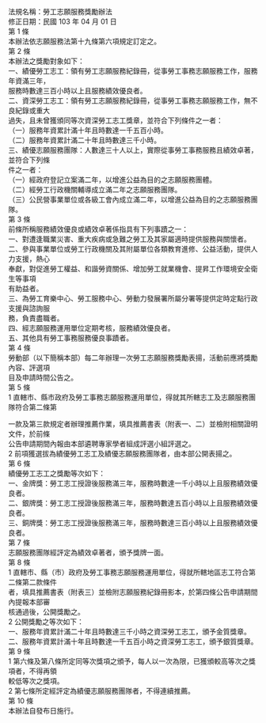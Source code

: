 法規名稱：勞工志願服務獎勵辦法  
修正日期：民國 103 年 04 月 01 日  
第 1 條  
本辦法依志願服務法第十九條第六項規定訂定之。  
第 2 條  
本辦法之獎勵對象如下：  
一、績優勞工志工：領有勞工志願服務紀錄冊，從事勞工事務志願服務工作，服務年資滿三年，  
服務時數達三百小時以上且服務績效優良者。  
二、資深勞工志工：領有勞工志願服務紀錄冊，從事勞工事務志願服務工作，無不良紀錄或重大  
過失，且未曾獲頒同等次資深勞工志工獎章，並符合下列條件之一者：  
（一）服務年資累計滿十年且時數達一千五百小時。  
（二）服務年資累計滿二十年且時數達三千小時。  
三、績優志願服務團隊：人數達三十人以上，實際從事勞工事務服務且績效卓著，並符合下列條  
件之一者：  
（一）經政府登記立案滿二年，以增進公益為目的之志願服務團體。  
（二）經勞工行政機關輔導成立滿二年之志願服務團隊。  
（三）公民營事業單位或各級工會內成立滿二年，以增進公益為目的之志願服務團隊。  
第 3 條  
前條所稱服務績效優良或績效卓著係指具有下列事蹟之一：  
一、對遭逢職業災害、重大疾病或急難之勞工及其家屬適時提供服務與關懷者。  
二、參與事業單位或勞工行政機關及其附屬單位各類教育進修、公益活動，提供人力支援，熱心  
奉獻，對促進勞工權益、和諧勞資關係、增加勞工就業機會、提昇工作環境安全衛生等事項  
有助益者。  
三、為勞工育樂中心、勞工服務中心、勞動力發展署所屬分署等提供定時定點行政支援與諮詢服  
務，負責盡職者。  
四、經志願服務運用單位定期考核，服務績效優良者。  
五、其他具有勞工事務服務優良事蹟者。  
第 4 條  
勞動部（以下簡稱本部）每二年辦理一次勞工志願服務獎勵表揚，活動前應將獎勵內容、評選項  
目及申請時間公告之。  
第 5 條  
1 直轄市、縣市政府及勞工事務志願服務運用單位，得就其所轄志工及志願服務團隊符合第二條第  


一款及第三款規定者辦理推薦作業，填具推薦書表（附表一、二）並檢附相關證明文件，於前條  
公告申請期間內報由本部遴聘專家學者組成評選小組評選之。  
2 前項獲選拔為績優勞工志工及績優志願服務團隊者，由本部公開表揚之。  
第 6 條  
績優勞工志工之獎勵等次如下：  
一、金牌獎：勞工志工授證後服務滿三年，服務時數達一千小時以上且服務績效優良者。  
二、銀牌獎：勞工志工授證後服務滿三年，服務時數達五百小時以上且服務績效優良者。  
三、銅牌獎：勞工志工授證後服務滿三年，服務時數達三百小時以上且服務績效優良者。  
第 7 條  
志願服務團隊經評定為績效卓著者，頒予獎牌一面。  
第 8 條  
1 直轄市、縣（市）政府及勞工事務志願服務運用單位，得就所轄地區志工符合第二條第二款條件  
者，填具推薦書表（附表三）並檢附志願服務紀錄冊影本，於第四條公告申請期間內提報本部審  
核通過後，公開獎勵之。  
2 公開獎勵之等次如下：  
一、服務年資累計滿二十年且時數達三千小時之資深勞工志工，頒予金質獎章。  
二、服務年資累計滿十年且時數達一千五百小時之資深勞工志工，頒予銀質獎章。  
第 9 條  
1 第六條及第八條所定同等次獎項之頒予，每人以一次為限，已獲頒較高等次之獎項者，不得再領  
較低等次之獎項。  
2 第七條所定經評定為績優志願服務團隊者，不得連續推薦。  
第 10 條  
本辦法自發布日施行。  


